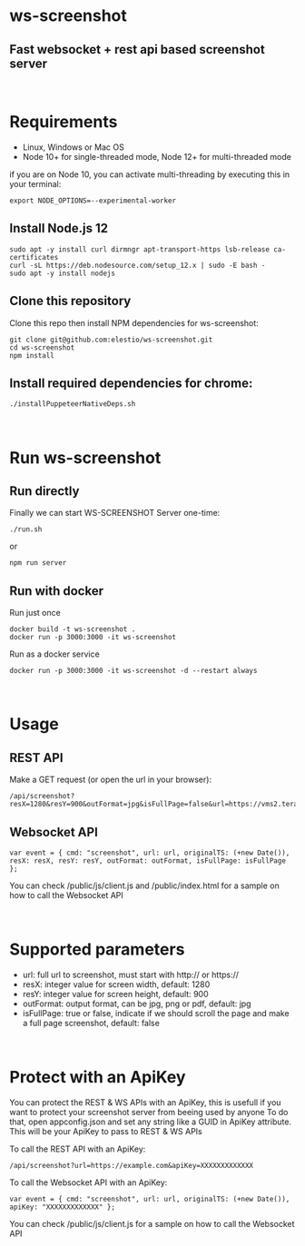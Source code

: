 # ws-screenshot
## Fast websocket + rest api based screenshot server
&nbsp;

# Requirements

- Linux, Windows or Mac OS
- Node 10+ for single-threaded mode, Node 12+ for multi-threaded mode

if you are on Node 10, you can activate multi-threading by executing this in your terminal:

    export NODE_OPTIONS=--experimental-worker


## Install Node.js 12
    sudo apt -y install curl dirmngr apt-transport-https lsb-release ca-certificates
    curl -sL https://deb.nodesource.com/setup_12.x | sudo -E bash -
    sudo apt -y install nodejs

## Clone this repository
Clone this repo then install NPM dependencies for ws-screenshot:

    git clone git@github.com:elestio/ws-screenshot.git
    cd ws-screenshot
    npm install

## Install required dependencies for chrome:
    
    ./installPuppeteerNativeDeps.sh


&nbsp;

# Run ws-screenshot

## Run directly

Finally we can start WS-SCREENSHOT Server one-time:
    
    ./run.sh

or 

    npm run server

## Run with docker
Run just once

    docker build -t ws-screenshot .
    docker run -p 3000:3000 -it ws-screenshot

Run as a docker service

    docker run -p 3000:3000 -it ws-screenshot -d --restart always

&nbsp;
# Usage

## REST API

Make a GET request (or open the url in your browser):
    
    /api/screenshot?resX=1280&resY=900&outFormat=jpg&isFullPage=false&url=https://vms2.terasp.net

## Websocket API

    var event = { cmd: "screenshot", url: url, originalTS: (+new Date()), resX: resX, resY: resY, outFormat: outFormat, isFullPage: isFullPage };

You can check /public/js/client.js and /public/index.html for a sample on how to call the Websocket API


&nbsp;
# Supported parameters
- url: full url to screenshot, must start with http:// or https://
- resX: integer value for screen width, default: 1280
- resY: integer value for screen height, default: 900
- outFormat: output format, can be jpg, png or pdf, default: jpg
- isFullPage: true or false, indicate if we should scroll the page and make a full page screenshot, default: false

&nbsp;
# Protect with an ApiKey

You can protect the REST & WS APIs with an ApiKey, this is usefull if you want to protect your screenshot server from beeing used by anyone
To do that, open appconfig.json and set any string like a GUID in ApiKey attribute. This will be your ApiKey to pass to REST & WS APIs

To call the REST API with an ApiKey:

    /api/screenshot?url=https://example.com&apiKey=XXXXXXXXXXXXX

To call the Websocket API with an ApiKey:

    var event = { cmd: "screenshot", url: url, originalTS: (+new Date()), apiKey: "XXXXXXXXXXXXX" };

You can check /public/js/client.js for a sample on how to call the Websocket API